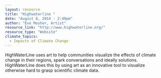 ```yaml
---
layout: resource
title: "Highwaterline "
date: "August 8, 2014 - 2:49pm"
author: "Eve Mosher, Artist"
resource_link: "http://www.highwaterline.org/"
resource_type: "Website"
climate_topics:
  - Impacts of Climate Change
---
```


HighWaterLine uses art to help communities visualize the effects of climate change in their regions, spark conversations and ideally solutions. HighWaterLine does this by using art as an innovative tool to visualize otherwise hard to grasp scientific climate data.
